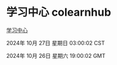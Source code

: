 # 学习中心 colearnhub
[学习中心](http://219.139.197.74:56308/colearnhub/)

2024年 10月 27日 星期日 03:00:02 CST

2024年 10月 26日 星期六 19:00:02 GMT
